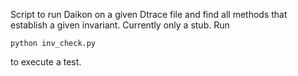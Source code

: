 Script to run Daikon on a given Dtrace file and find all methods that establish a given invariant. Currently only a stub. Run

    python inv_check.py

to execute a test.